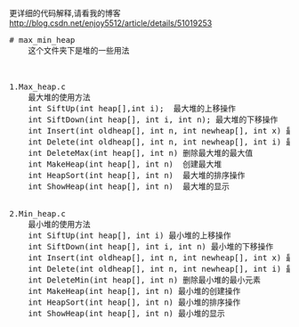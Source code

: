 更详细的代码解释,请看我的博客 http://blog.csdn.net/enjoy5512/article/details/51019253

<pre>
# max_min_heap
	这个文件夹下是堆的一些用法<br>
	

1.Max_heap.c
	最大堆的使用方法
	int SiftUp(int heap[],int i);  最大堆的上移操作
	int SiftDown(int heap[], int i, int n); 最大堆的下移操作
	int Insert(int oldheap[], int n, int newheap[], int x) 最大堆的插入操作
	int Delete(int oldheap[], int n, int newheap[], int i) 最大堆的删除操作
	int DeleteMax(int heap[], int n) 删除最大堆的最大值
	int MakeHeap(int heap[], int n)  创建最大堆
	int HeapSort(int heap[], int n)  最大堆的排序操作
	int ShowHeap(int heap[], int n)  最大堆的显示


2.Min_heap.c
	最小堆的使用方法
	int SiftUp(int heap[], int i) 最小堆的上移操作
	int SiftDown(int heap[], int i, int n) 最小堆的下移操作
	int Insert(int oldheap[], int n, int newheap[], int x) 最小堆的插入操作
	int Delete(int oldheap[], int n, int newheap[], int i) 最小堆的删除操作
	int DeleteMin(int heap[], int n) 删除最小堆的最小元素
	int MakeHeap(int heap[], int n) 最小堆的创建操作
	int HeapSort(int heap[], int n) 最小堆的排序操作
	int ShowHeap(int heap[], int n) 最小堆的显示

</pre>	
